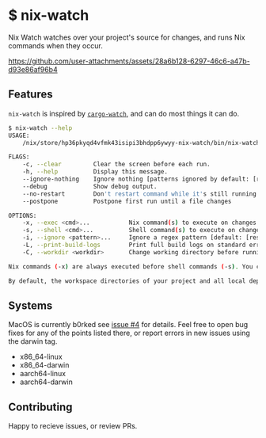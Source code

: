 # $ nix-watch

Nix Watch watches over your project's source for changes, and runs Nix commands when they occur.


https://github.com/user-attachments/assets/28a6b128-6297-46c6-a47b-d93e86af96b4


## Features

`nix-watch` is inspired by [`cargo-watch`](https://crates.io/crates/cargo-watch), and can do most things it can do.

```sh
$ nix-watch --help
USAGE:
    /nix/store/hp36pkyqd4vfmk43isipi3bhdpp6ywyy-nix-watch/bin/nix-watch [FLAGS] [OPTIONS]

FLAGS:
    -c, --clear         Clear the screen before each run.
    -h, --help          Display this message.
    --ignore-nothing    Ignore nothing [patterns ignored by default: [result* .*.git]].
    --debug             Show debug output.
    --no-restart        Don't restart command while it's still running.
    --postpone          Postpone first run until a file changes

OPTIONS:
    -x, --exec <cmd>...           Nix command(s) to execute on changes [default: "flake check"].
    -s, --shell <cmd>...          Shell command(s) to execute on changes.
    -i, --ignore <pattern>...     Ignore a regex pattern [default: [result* .*.git]]
    -L, --print-build-logs        Print full build logs on standard error, equal to including the nix '-L' option.
    -C, --workdir <workdir>       Change working directory before running command [default: current directory]

Nix commands (-x) are always executed before shell commands (-s). You can use the `-- command` style instead, note you'll need to use full commands, it won't prefix `nix` for you.

By default, the workspace directories of your project and all local dependencies are watched, except for the result/ and .git/ folders.
```

## Systems

MacOS is currently b0rked see [issue #4](https://github.com/Cloud-Scythe-Labs/nix-watch/issues/4) for details. Feel free to open bug fixes for any of the points listed there, or report errors in new issues using the darwin tag.

- x86_64-linux
- x86_64-darwin
- aarch64-linux
- aarch64-darwin

## Contributing

Happy to recieve issues, or review PRs.
